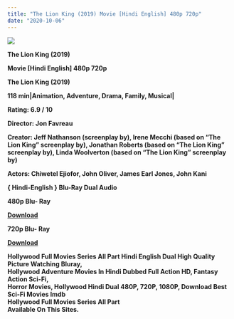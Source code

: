 ```yaml
---
title: "The Lion King (2019) Movie [Hindi English] 480p 720p"
date: "2020-10-06"
---
```


[**![](https://1.bp.blogspot.com/-ExqSwEA7xsY/XuSKvc9RxHI/AAAAAAAADEk/7AJ96w9ok_AtBZtLRjs1sbxMEgtIFZ-DACLcBGAsYHQ/s1600/thelimnhh.jpg)**](https://1.bp.blogspot.com/-ExqSwEA7xsY/XuSKvc9RxHI/AAAAAAAADEk/7AJ96w9ok_AtBZtLRjs1sbxMEgtIFZ-DACLcBGAsYHQ/s1600/thelimnhh.jpg)

 **The Lion King (2019)**

**Movie \[Hindi English\] 480p 720p** 

**The Lion King (2019)**

**118 min|Animation, Adventure, Drama, Family, Musical|**

**Rating: 6.9 / 10** 

**Director: Jon Favreau**

**Creator: Jeff Nathanson (screenplay by), Irene Mecchi (based on “The Lion King” screenplay by), Jonathan Roberts (based on “The Lion King” screenplay by), Linda Woolverton (based on “The Lion King” screenplay by)**

**Actors: Chiwetel Ejiofor, John Oliver, James Earl Jones, John Kani**

 **{ Hindi-English } Blu-Ray Dual Audio**

**480p Blu- Ray**

**[Download](https://myglinks.xyz/3084)** 

**720p Blu- Ray**

[**Download**](https://vipnox.xyz/9315/)

**Hollywood Full Movies Series All Part Hindi English Dual High Quality Picture Watching Bluray,**  
 **Hollywood Adventure Movies In Hindi Dubbed Full Action HD, Fantasy Action Sci-Fi,**  
**Horror Movies, Hollywood Hindi Dual 480P, 720P, 1080P, Download Best Sci-Fi Movies Imdb**   
**Hollywood Full Movies Series All Part**  
**Available On This Sites.**
